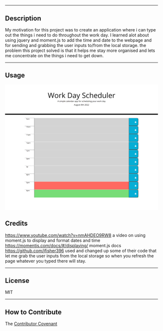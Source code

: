 # <Work-Day-Scheduler>

---

## Description

My motivation for this project was to create an application where i can type out the things i need to do throughout the work day.
I learned alot about using jquery and moment.js to add the time and date to the webpage and for sending and grabbing the user inputs to/from the local storage. the problem this project solved is that it helps me stay more organised and lets me concentrate on the things i need to get down.

---

## Usage
![Alt text](./assets/images/screenshot.png?raw=true "Screenshot of webpage")

## Credits
https://www.youtube.com/watch?v=nmAHDEO9RW8 a video on using moment.js to display and format dates and time
https://momentjs.com/docs/#/displaying/ moment.js docs 
https://github.com/jfisher396 used and changed up some of their code that let me grab the user inputs from the local storage so when you refresh the page whatever you typed there will stay.

---

## License

MIT

---


## How to Contribute

 The [Contributor Covenant](https://www.contributor-covenant.org/) 
